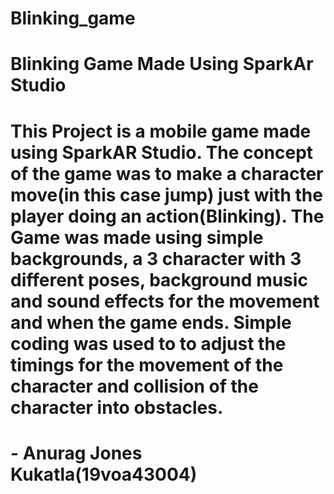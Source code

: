 # Blinking_game
# Blinking Game Made Using SparkAr Studio
# This Project is a mobile game made using SparkAR Studio. The concept of the game was to make a character move(in this case jump) just with the player doing an action(Blinking). The Game was made using simple backgrounds, a 3 character with 3 different poses, background music and sound effects for the movement and when the game ends. Simple coding was used to to adjust the timings for the movement of the character and collision of the character into obstacles.
# - Anurag Jones Kukatla(19voa43004)
